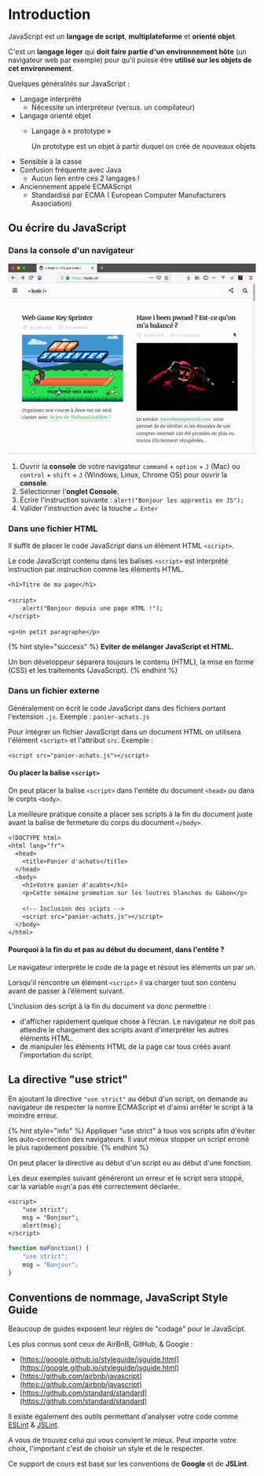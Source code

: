 # Introduction

JavaScript est un **langage de script**, **multiplateforme** et **orienté objet**.

C'est un **langage léger** qui **doit faire partie d'un environnement hôte** \(un navigateur web par exemple\) pour qu'il puisse être **utilisé sur les objets de cet environnement**.

Quelques généralités sur JavaScript :

* Langage interprété
  * Nécessite un interpréteur \(versus. un compilateur\)
* Langage orienté objet
  * Langage à « prototype »

    Un prototype est un objet à partir duquel on crée de nouveaux objets
* Sensible à la casse
* Confusion fréquente avec Java
  * Aucun lien entre ces 2 langages !
* Anciennement appelé ECMAScript
  * Standardisé par ECMA \( European Computer Manufacturers Association\)

## Ou écrire du JavaScript

### Dans la console d'un navigateur

![Console JavaScript de Firefox](../../.gitbook/assets/133a-js-firefox-console%20%281%29.gif)

1. Ouvrir la **console** de votre navigateur `command` + `option` + `J` \(Mac\) ou `control` + `shift` + `J` \(Windows, Linux, Chrome OS\) pour ouvrir la **console**.
2. Sélectionner l'**onglet Console**.
3. Écrire l'instruction suivante : `alert("Bonjour les apprentis en JS");`
4. Valider l'instruction avec la touche `↵ Enter`

### Dans une fichier HTML

Il suffit de placer le code JavaScript dans un élément HTML `<script>`.

Le code JavaScript contenu dans les balises `<script>` est interprété instruction par instruction comme les éléments HTML.

```markup
<h1>Titre de ma page</h1>

<script>
    alert("Bonjour depuis une page HTML !");
</script>

<p>Un petit paragraphe</p>
```

{% hint style="success" %}
**Eviter de mélanger JavaScript et HTML.**

Un bon développeur séparera toujours le contenu \(HTML\), la mise en forme \(CSS\) et les traitements \(JavaScript\).
{% endhint %}

### Dans un fichier externe

Généralement on écrit le code JavaScript dans des fichiers portant l'extension `.js`. Exemple : `panier-achats.js`

Pour intégrer un fichier JavaScript dans un document HTML on utilisera l'élément `<script>` et l'attribut `src`. Exemple :

```markup
<script src="panier-achats.js"></script>
```

#### Ou placer la balise `<script>`

On peut placer la balise `<script>` dans l'entête du document `<head>` ou dans le corpts `<body>`.

La meilleure pratique consite a placer ses scripts à la fin du document juste avant la balise de fermeture du corps du document `</body>`.

```markup
<!DOCTYPE html>
<html lang="fr">
  <head>
    <title>Panier d'achats</title>
  </head>
  <body>
    <h1>Votre panier d'acahts</h1>
    <p>Cette semaine promotion sur les loutres blanches du Gabon</p>

    <!-- Inclusion des scipts -->  
    <script src="panier-achats.js"></script>
  </body>
</html>
```

#### Pourquoi à la fin du et pas au début du document, dans l'entête  ?

Le navigateur interprète le code de la page et résout les éléments un par un.

Lorsqu'il rencontre un élément `<script>` il va charger tout son contenu avant de passer à l’élément suivant.

L’inclusion des script à la fin du document va donc permettre :

* d'afficher rapidement quelque chose à l’écran. Le navigateur ne doit pas attendre le chargement des scripts avant d'interpréter les autres éléments HTML.
* de manipuler les éléments HTML de la page car tous créés avant l'importation du script.

## La directive "use strict"

En ajoutant la directive `"use strict"` au début d'un script, on demande au navigateur de respecter la nomre ECMAScript et d'ainsi arrêter le script à la moindre erreur.

{% hint style="info" %}
Appliquer "use strict" à tous vos scripts afin d'éviter les auto-correction des navigateurs. Il vaut mieux stopper un script erroné le plus rapidement possible.
{% endhint %}

On peut placer la directive au début d'un script ou au début d'une fonction.

Les deux exemples suivant généreront un erreur et le script sera stoppé, car la variable `msg`n'a pas été correctement déclarée.

```markup
<script>
    "use strict";
    msg = "Bonjour";
    alert(msg);
</script>
```

```javascript
function maFonction() {
    "use strict";
    msg = "Bonjour";
}
```

## Conventions de nommage, JavaScript Style Guide

Beaucoup de guides exposent leur règles de "codage" pour le JavaScipt.

Les plus connus sont ceux de AirBnB, GitHub, & Google : 

* [https://google.github.io/styleguide/jsguide.html](https://google.github.io/styleguide/jsguide.html)
* [https://github.com/airbnb/javascript](https://github.com/airbnb/javascript)
* [https://github.com/standard/standard](https://github.com/standard/standard)

Il existe également des outils permettant d'analyser votre code comme [ESLint](https://eslint.org/) & [JSLint](https://www.jslint.com/).

A vous de trouvez celui qui vous convient le mieux. Peut importe votre choix, l'important c'est de choisir un style et de le respecter.

Ce support de cours est basé sur les conventions de **Google** et de **JSLint**.



